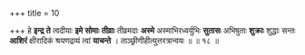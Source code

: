+++
title = 10

+++
हे **इन्द्र** **ते** त्वदीयाः **इमे** **सोमाः** **तीव्राः** तीव्रमदाः **अस्मे** अस्माभिरध्वर्युभिः **सुतासः** अभिषुताः **शुक्राः** शुद्धाः सन्तः **आशिरं** क्षीरादिकं श्रयणद्रव्यं त्वां **याचन्ते** । ताञ्छ्रीणीहीत्युत्तरत्रान्वयः ॥ ॥ १८ ॥